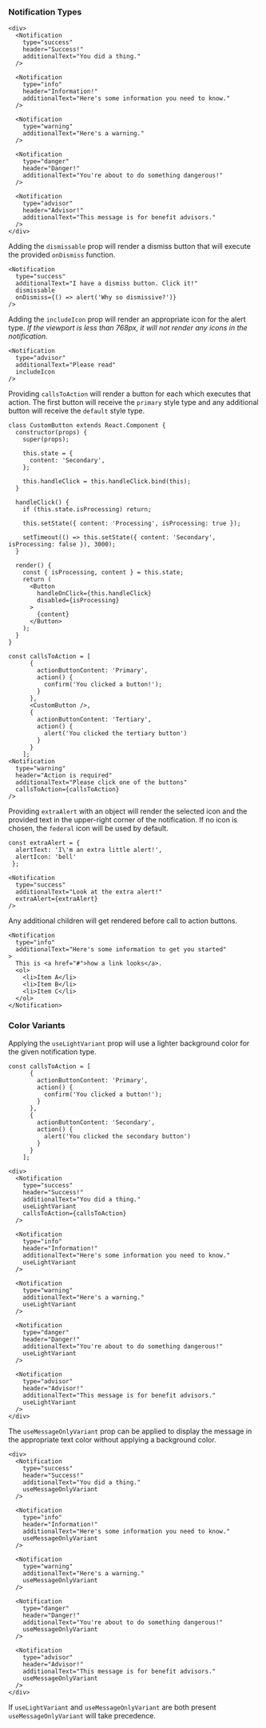 ### Notification Types

```
<div>
  <Notification
    type="success"
    header="Success!"
    additionalText="You did a thing."
  />

  <Notification
    type="info"
    header="Information!"
    additionalText="Here's some information you need to know."
  />

  <Notification
    type="warning"
    additionalText="Here's a warning."
  />

  <Notification
    type="danger"
    header="Danger!"
    additionalText="You're about to do something dangerous!"
  />

  <Notification
    type="advisor"
    header="Advisor!"
    additionalText="This message is for benefit advisors."
  />
</div>
```

Adding the `dismissable` prop will render a dismiss button that will execute the provided `onDismiss` function.
```
<Notification
  type="success"
  additionalText="I have a dismiss button. Click it!"
  dismissable
  onDismiss={() => alert('Why so dismissive?')}
/>
```

Adding the `includeIcon` prop will render an appropriate icon for the alert type. <em>If the viewport is less than 768px, it will not render any icons in the notification.</em>
```
<Notification
  type="advisor"
  additionalText="Please read"
  includeIcon
/>
```

Providing `callsToAction` will render a button for each which executes that action. The first button will receive the `primary` style type and any additional button will receive the `default` style type.
```
class CustomButton extends React.Component {
  constructor(props) {
    super(props);

    this.state = {
      content: 'Secondary',
    };

    this.handleClick = this.handleClick.bind(this);
  }

  handleClick() {
    if (this.state.isProcessing) return;

    this.setState({ content: 'Processing', isProcessing: true });

    setTimeout(() => this.setState({ content: 'Secondary', isProcessing: false }), 3000);
  }

  render() {
    const { isProcessing, content } = this.state;
    return (
      <Button
        handleOnClick={this.handleClick}
        disabled={isProcessing}
      >
        {content}
      </Button>
    );
  }
}

const callsToAction = [
      {
        actionButtonContent: 'Primary',
        action() {
          confirm('You clicked a button!');
        }
      },
      <CustomButton />,
      {
        actionButtonContent: 'Tertiary',
        action() {
          alert('You clicked the tertiary button')
        }
      }
    ];
<Notification
  type="warning"
  header="Action is required"
  additionalText="Please click one of the buttons"
  callsToAction={callsToAction}
/>
```

Providing `extraAlert` with an object will render the selected icon and the provided text in the upper-right corner of the notification. If no icon is chosen, the `federal` icon will be used by default.
```
const extraAlert = {
  alertText: 'I\'m an extra little alert!',
  alertIcon: 'bell'
 };

<Notification
  type="success"
  additionalText="Look at the extra alert!"
  extraAlert={extraAlert}
/>
```

Any additional children will get rendered before call to action buttons.
```
<Notification
  type="info"
  additionalText="Here's some information to get you started"
>
  This is <a href="#">how a link looks</a>.
  <ol>
    <li>Item A</li>
    <li>Item B</li>
    <li>Item C</li>
  </ol>
</Notification>
```

### Color Variants

Applying the `useLightVariant` prop will use a lighter background color for the given notification type.

```
const callsToAction = [
      {
        actionButtonContent: 'Primary',
        action() {
          confirm('You clicked a button!');
        }
      },
      {
        actionButtonContent: 'Secondary',
        action() {
          alert('You clicked the secondary button')
        }
      }
    ];

<div>
  <Notification
    type="success"
    header="Success!"
    additionalText="You did a thing."
    useLightVariant
    callsToAction={callsToAction}
  />

  <Notification
    type="info"
    header="Information!"
    additionalText="Here's some information you need to know."
    useLightVariant
  />

  <Notification
    type="warning"
    additionalText="Here's a warning."
    useLightVariant
  />

  <Notification
    type="danger"
    header="Danger!"
    additionalText="You're about to do something dangerous!"
    useLightVariant
  />

  <Notification
    type="advisor"
    header="Advisor!"
    additionalText="This message is for benefit advisors."
    useLightVariant
  />
</div>
```

The `useMessageOnlyVariant` prop can be applied to display the message in the appropriate text color without applying a background color.

```
<div>
  <Notification
    type="success"
    header="Success!"
    additionalText="You did a thing."
    useMessageOnlyVariant
  />

  <Notification
    type="info"
    header="Information!"
    additionalText="Here's some information you need to know."
    useMessageOnlyVariant
  />

  <Notification
    type="warning"
    additionalText="Here's a warning."
    useMessageOnlyVariant
  />

  <Notification
    type="danger"
    header="Danger!"
    additionalText="You're about to do something dangerous!"
    useMessageOnlyVariant
  />

  <Notification
    type="advisor"
    header="Advisor!"
    additionalText="This message is for benefit advisors."
    useMessageOnlyVariant
  />
</div>
```

If `useLightVariant` and `useMessageOnlyVariant` are both present `useMessageOnlyVariant` will take precedence.
